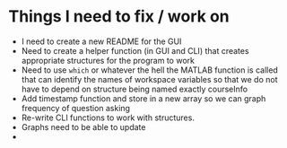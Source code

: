 # Things I need to fix / work on
* I need to create a new README for the GUI
* Need to create a helper function (in GUI and CLI) that creates appropriate structures for the program to work
* Need to use `which` or whatever the hell the MATLAB function is called that can identify the names of workspace variables so that we do not have to depend on structure being named exactly courseInfo
* Add timestamp function and store in a new array so we can graph frequency of question asking
* Re-write CLI functions to work with structures.
* Graphs need to be able to update
* 